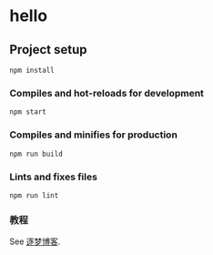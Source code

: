 # hello

## Project setup
```
npm install
```

### Compiles and hot-reloads for development
```
npm start
```

### Compiles and minifies for production
```
npm run build
```

### Lints and fixes files
```
npm run lint
```

### 教程

See  [逐梦博客](https://www.cnblogs.com/songyao666/p/11847754.html).
